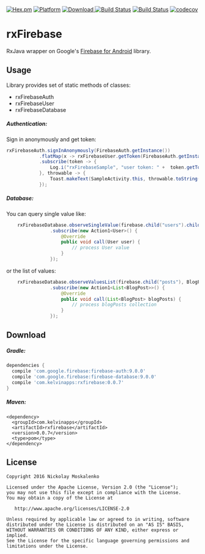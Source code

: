 [![Hex.pm](https://img.shields.io/hexpm/l/plug.svg)](http://www.apache.org/licenses/LICENSE-2.0) [![Platform](https://img.shields.io/badge/platform-android-green.svg)](http://developer.android.com/index.html)
[![Download](https://api.bintray.com/packages/kelvin/maven/rxfirebase/images/download.svg) ](https://bintray.com/kelvin/maven/rxfirebase/_latestVersion)
[![Build Status](https://img.shields.io/badge/Android%20Arsenal-rxFirebase-green.svg?style=true)](https://android-arsenal.com/details/1/3619)
[![Build Status](https://circleci.com/gh/nmoskalenko/rxFirebase/tree/master.svg?style=shield)](https://circleci.com/gh/nmoskalenko/rxFirebase/tree/master)
[![codecov](https://codecov.io/gh/nmoskalenko/rxFirebase/branch/master/graph/badge.svg)](https://codecov.io/gh/nmoskalenko/rxFirebase)

# rxFirebase

RxJava wrapper on Google's [Firebase for Android](https://www.firebase.com/docs/android/) library.


## Usage
Library provides set of static methods of classes:
- rxFirebaseAuth
- rxFirebaseUser
- rxFirebaseDatabase

##### Authentication:

Sign in anonymously and get token:
```java
rxFirebaseAuth.signInAnonymously(FirebaseAuth.getInstance())
            .flatMap(x -> rxFirebaseUser.getToken(FirebaseAuth.getInstance().getCurrentUser(), false))
            .subscribe(token -> {
                Log.i("rxFirebaseSample", "user token: " +  token.getToken());
            }, throwable -> {
                Toast.makeText(SampleActivity.this, throwable.toString(), Toast.LENGTH_LONG).show();
            });
```

##### Database:
You can query single value like:
```java
    rxFirebaseDatabase.observeSingleValue(firebase.child("users").child("nick"), User.class)
                .subscribe(new Action1<User>() {
                    @Override
                    public void call(User user) {
                        // process User value
                    }
                });
```

or the list of values:

```java
    rxFirebaseDatabase.observeValuesList(firebase.child("posts"), BlogPost.class)
                .subscribe(new Action1<List<BlogPost>>() {
                    @Override
                    public void call(List<BlogPost> blogPosts) {
                        // process blogPosts collection
                    }
                });
```


## Download

##### Gradle:
```groovy
dependencies {
  compile 'com.google.firebase:firebase-auth:9.0.0'
  compile 'com.google.firebase:firebase-database:9.0.0'
  compile 'com.kelvinapps:rxfirebase:0.0.7'
}
```

##### Maven:
```
<dependency>
  <groupId>com.kelvinapps</groupId>
  <artifactId>rxfirebase</artifactId>
  <version>0.0.7</version>
  <type>pom</type>
</dependency>
```


## License
    Copyright 2016 Nickolay Moskalenko

    Licensed under the Apache License, Version 2.0 (the "License");
    you may not use this file except in compliance with the License.
    You may obtain a copy of the License at

       http://www.apache.org/licenses/LICENSE-2.0

    Unless required by applicable law or agreed to in writing, software
    distributed under the License is distributed on an "AS IS" BASIS,
    WITHOUT WARRANTIES OR CONDITIONS OF ANY KIND, either express or implied.
    See the License for the specific language governing permissions and
    limitations under the License.
